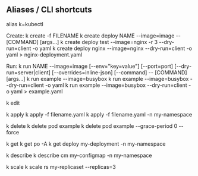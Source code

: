 ## Aliases / CLI shortcuts
alias k=kubectl


Create:
k create -f FILENAME
k create deploy NAME --image=image -- [COMMAND] [args...]
  k create deploy test --image=nginx -r 3 --dry-run=client -o yaml
  k create deploy nginx --image=nginx --dry-run=client -o yaml > nginx-deployment.yaml

Run:
k run NAME --image=image [--env="key=value"] [--port=port] [--dry-run=server|client] [--overrides=inline-json] [--command] -- [COMMAND] [args...]
  k run example --image=busybox
  k run example --image=busybox --dry-run=client -o yaml
  k run example --image=busybox --dry-run=client -o yaml > example.yaml

k edit

k apply
  k apply -f filename.yaml
  k apply -f filename.yaml -n my-namespace

k delete
  k delete pod example
  k delete pod example --grace-period 0 --force

k get
  k get po -A
  k get deploy my-deployment -n my-namespace

k describe
  k describe cm my-configmap -n my-namespace

k scale
  k scale rs my-replicaset --replicas=3